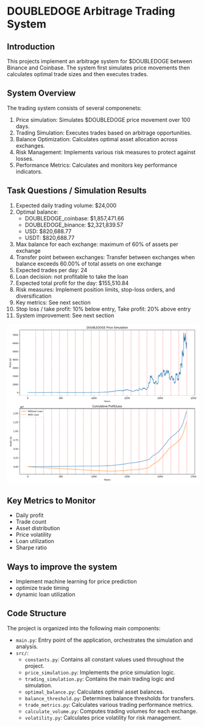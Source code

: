 # DOUBLEDOGE Arbitrage Trading System

## Introduction

This projects implement an arbitrage system for $DOUBLEDOGE between Binance and Coinbase. The system first simulates price movements then calculates optimal trade sizes and then executes trades.

## System Overview

The trading system consists of several componenets:

1. Price simulation: Simulates $DOUBLEDOGE price movement over 100 days.
2. Trading Simulation: Executes trades based on arbitrage opportunities.
3. Balance Optimization: Calculates optimal asset allocation across exchanges.
4. Risk Management: Implements various risk measures to protect against losses.
5. Performance Metrics: Calculates and monitors key performance indicators.

## Task Questions / Simulation Results

1. Expected daily trading volume: $24,000
2. Optimal balance:
    - DOUBLEDOGE_coinbase: $1,857,471.66
    - DOUBLEDOGE_binance: $2,321,839.57
    - USD: $820,688.77
    - USDT: $820,688.77
3. Max balance for each exchange: maximum of 60% of assets per exchange
4. Transfer point between exchanges: Transfer between exchanges when balance exceeds 60.00% of total assets on one exchange
5. Expected trades per day: 24
6. Loan decision: not profitable to take the loan
7. Expected total profit for the day: $155,510.84
8. Risk measures: Implement position limits, stop-loss orders, and diversification
9. Key metrics: See next section
10. Stop loss / take profit: 10% below entry, Take profit: 20% above entry
11. System improvement: See next section

![alt text](Figure_1.png)

## Key Metrics to Monitor

- Daily profit
- Trade count
- Asset distribution
- Price volatility
- Loan utilization
- Sharpe ratio

## Ways to improve the system

- Implement machine learning for price prediction
- optimize trade timing
- dynamic loan utilization

## Code Structure

The project is organized into the following main components:

- `main.py`: Entry point of the application, orchestrates the simulation and analysis.
- `src/`:
  - `constants.py`: Contains all constant values used throughout the project.
  - `price_simulation.py`: Implements the price simulation logic.
  - `trading_simulation.py`: Contains the main trading logic and simulation.
  - `optimal_balance.py`: Calculates optimal asset balances.
  - `balance_threshold.py`: Determines balance thresholds for transfers.
  - `trade_metrics.py`: Calculates various trading performance metrics.
  - `calculate_volume.py`: Computes trading volumes for each exchange.
  - `volatility.py`: Calculates price volatility for risk management.
